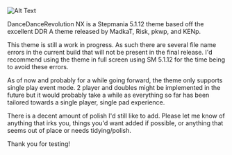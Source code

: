 ![Alt Text](https://i.ibb.co/LS3mg1K/Common-splash.png)

DanceDanceRevolution NX is a Stepmania 5.1.12 theme based off the excellent DDR A theme released by MadkaT, Risk, pkwp, and KENp.

This theme is still a work in progress. As such there are several file name errors in the current build that will not be present in the final release. I'd recommend using the theme in full screen using SM 5.1.12 for the time being to avoid these errors.

As of now and probably for a while going forward, the theme only supports single play event mode. 2 player and doubles might be implemented in the future but it would probably take a while as everything so far has been tailored towards a single player, single pad experience.

There is a decent amount of polish I'd still like to add. Please let me know of anything that irks you, things you'd want added if possible, or anything that seems out of place or needs tidying/polish.

Thank you for testing!
